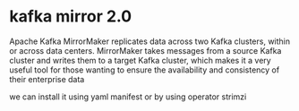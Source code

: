 # kafka mirror 2.0

Apache Kafka MirrorMaker replicates data across two Kafka clusters, within or across data centers. MirrorMaker takes messages from a source Kafka cluster and writes them to a target Kafka cluster, which makes it a very useful tool for those wanting to ensure the availability and consistency of their enterprise data

we can install it using yaml manifest or by using operator strimzi